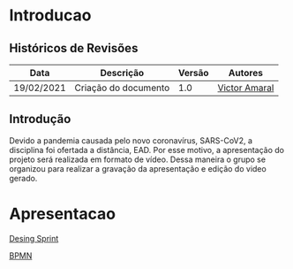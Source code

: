 # Introducao

## Históricos de Revisões

| Data       | Descrição            | Versão | Autores                                           |
| ---------- | -------------------- | ------ | ------------------------------------------------- |
| 19/02/2021 | Criação do documento | 1.0    | [Victor Amaral](https://github.com/VictorAmaralc) |

## Introdução

Devido a pandemia causada pelo novo coronavírus, SARS-CoV2, a disciplina foi ofertada a distância, EAD. Por esse motivo, a apresentação do projeto será realizada em formato de vídeo. Dessa maneira o grupo se organizou para realizar a gravação da apresentação e edição do video gerado.

# Apresentacao

[Desing Sprint](https://www.youtube.com/watch?v=1i1FSKLa3sw&feature=youtu.be)

[BPMN](https://www.youtube.com/watch?v=WFZWljNopaQ&feature=youtu.be)
